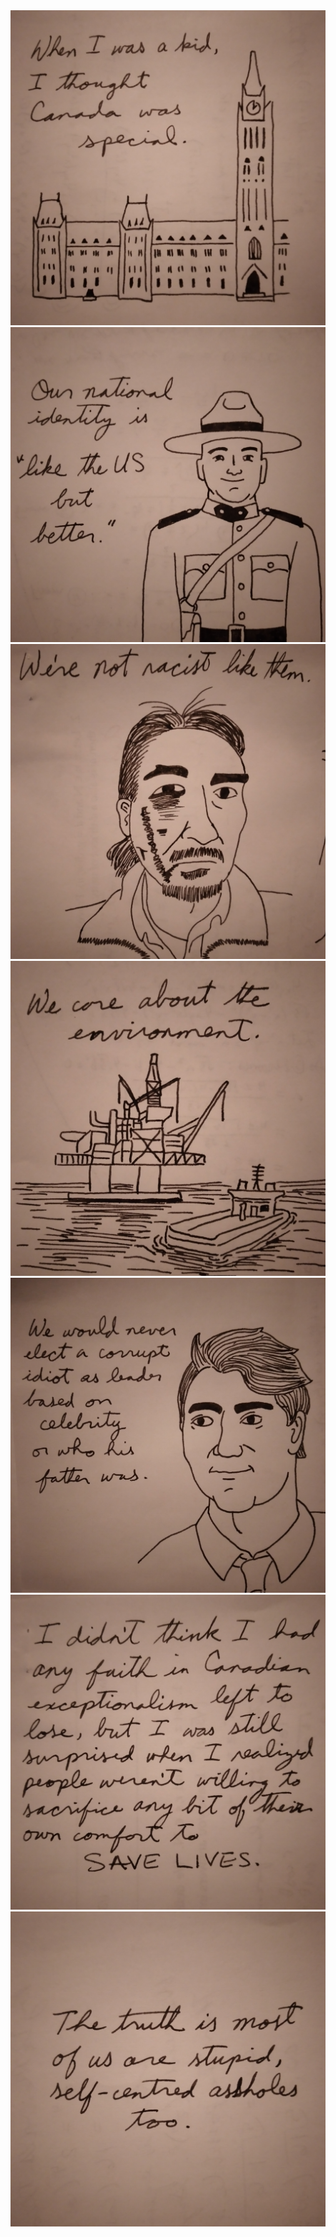 <!-- Canadian Exceptionalism -->
<!-- 2020-12-01 -->

<img src="img/2020-12-01-canadian-exceptionalism/panel1.jpg" class="image-500" />
<img src="img/2020-12-01-canadian-exceptionalism/panel2.jpg" class="image-500" />
<img src="img/2020-12-01-canadian-exceptionalism/panel3.jpg" class="image-500" />
<img src="img/2020-12-01-canadian-exceptionalism/panel4.jpg" class="image-500" />
<img src="img/2020-12-01-canadian-exceptionalism/panel5.jpg" class="image-500" />
<img src="img/2020-12-01-canadian-exceptionalism/panel6.jpg" class="image-500" />
<img src="img/2020-12-01-canadian-exceptionalism/panel7.jpg" class="image-500" />
